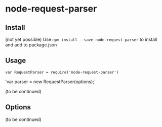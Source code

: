 # node-request-parser

## Install
(not yet possible) Use `npm install --save node-request-parser` to install and add to package.json

## Usage
`var RequestParser = require('node-request-parser')`

'var parser = new RequestParser(options);`

(to be continued)

## Options
(to be continued)